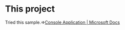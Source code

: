 ﻿# This project

Tried this sample.=>[Console Application \| Microsoft Docs](https://docs.microsoft.com/en-us/dotnet/csharp/tutorials/console-teleprompter)